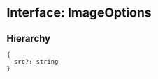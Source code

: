 # Interface: ImageOptions

## Hierarchy

<Hierarchy
  :extend="{name: 'UINodeOptions', link: './ui-node-options'}"
/>

<pre>
{
  src?: string
}
</pre>
